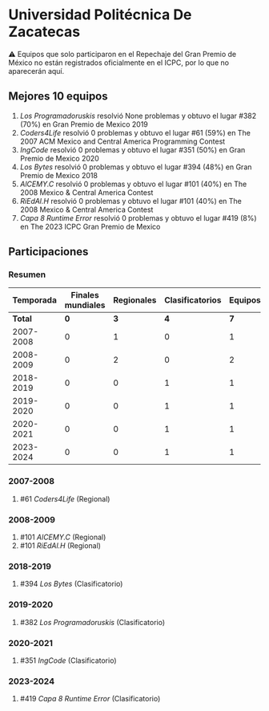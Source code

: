 # Universidad Politécnica De Zacatecas

:warning: Equipos que solo participaron en el Repechaje del Gran Premio de México no están registrados oficialmente en el ICPC, por lo que no aparecerán aquí.

## Mejores 10 equipos

1. _Los Programadoruskis_ resolvió None problemas y obtuvo el lugar #382 (70%) en Gran Premio de Mexico 2019
1. _Coders4Life_ resolvió 0 problemas y obtuvo el lugar #61 (59%) en The 2007 ACM Mexico and Central America Programming Contest
1. _IngCode_ resolvió 0 problemas y obtuvo el lugar #351 (50%) en Gran Premio de Mexico 2020
1. _Los Bytes_ resolvió 0 problemas y obtuvo el lugar #394 (48%) en Gran Premio de Mexico 2018
1. _AlCEMY.C_ resolvió 0 problemas y obtuvo el lugar #101 (40%) en The 2008 Mexico & Central America Contest
1. _RiEdAl.H_ resolvió 0 problemas y obtuvo el lugar #101 (40%) en The 2008 Mexico & Central America Contest
1. _Capa 8 Runtime Error_ resolvió 0 problemas y obtuvo el lugar #419 (8%) en The 2023 ICPC Gran Premio de Mexico

## Participaciones

### Resumen

| Temporada | Finales mundiales | Regionales | Clasificatorios | Equipos |
| --- | --- | --- | --- | --- |
| **Total** | **0** | **3** | **4** | **7** |
| 2007-2008 | 0 | 1 | 0 | 1 |
| 2008-2009 | 0 | 2 | 0 | 2 |
| 2018-2019 | 0 | 0 | 1 | 1 |
| 2019-2020 | 0 | 0 | 1 | 1 |
| 2020-2021 | 0 | 0 | 1 | 1 |
| 2023-2024 | 0 | 0 | 1 | 1 |

### 2007-2008

1. #61 _Coders4Life_ (Regional)

### 2008-2009

1. #101 _AlCEMY.C_ (Regional)
1. #101 _RiEdAl.H_ (Regional)

### 2018-2019

1. #394 _Los Bytes_ (Clasificatorio)

### 2019-2020

1. #382 _Los Programadoruskis_ (Clasificatorio)

### 2020-2021

1. #351 _IngCode_ (Clasificatorio)

### 2023-2024

1. #419 _Capa 8 Runtime Error_ (Clasificatorio)



